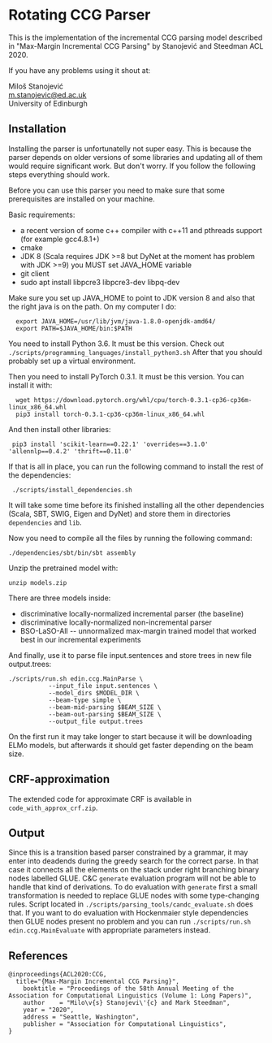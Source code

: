 Rotating CCG Parser
=========

This is the implementation of the incremental CCG parsing model described in "Max-Margin Incremental CCG Parsing" by Stanojević and Steedman ACL 2020.

If you have any problems using it shout at:

Miloš Stanojević        \
m.stanojevic@ed.ac.uk   \
University of Edinburgh 

Installation
---------------

Installing the parser is unfortunatelly not super easy. This is because the parser depends on older versions
of some libraries and updating all of them would require significant work. But don't worry. If you follow
the following steps everything should work.

Before you can use this parser you need to make sure that some prerequisites are installed on your machine.

Basic requirements:
- a recent version of some c++ compiler with c++11 and pthreads support (for example gcc4.8.1+)
- cmake
- JDK 8 (Scala requires JDK >=8 but DyNet at the moment has problem with JDK >=9) you MUST set JAVA_HOME variable
- git client
- sudo apt install libpcre3 libpcre3-dev libpq-dev

Make sure you set up JAVA_HOME to point to JDK version 8 and also that the right java is on the path. On my computer I do:

      export JAVA_HOME=/usr/lib/jvm/java-1.8.0-openjdk-amd64/
      export PATH=$JAVA_HOME/bin:$PATH

You need to install Python 3.6. It must be this version. Check out `./scripts/programming_languages/install_python3.sh`
After that you should probably set up a virtual environment.

Then you need to install PyTorch 0.3.1. It must be this version. You can install it with:

      wget https://download.pytorch.org/whl/cpu/torch-0.3.1-cp36-cp36m-linux_x86_64.whl
      pip3 install torch-0.3.1-cp36-cp36m-linux_x86_64.whl

And then install other libraries:

     pip3 install 'scikit-learn==0.22.1' 'overrides==3.1.0' 'allennlp==0.4.2' 'thrift==0.11.0'


If that is all in place, you can run the following command to install the rest of the dependencies:

     ./scripts/install_dependencies.sh

It will take some time before its finished installing all the other dependencies (Scala, SBT, SWIG, Eigen and DyNet) and store them in directories `dependencies` and `lib`.

Now you need to compile all the files by running the following command:

    ./dependencies/sbt/bin/sbt assembly
    
Unzip the pretrained model with:

    unzip models.zip

There are three models inside:
- discriminative locally-normalized incremental parser (the baseline)
- discriminative locally-normalized non-incremental parser
- BSO-LaSO-All -- unnormalized max-margin trained model that worked best in our incremental experiments
    
And finally, use it to parse file input.sentences and store trees in new file output.trees:

    ./scripts/run.sh edin.ccg.MainParse \
               --input_file input.sentences \
               --model_dirs $MODEL_DIR \
               --beam-type simple \
               --beam-mid-parsing $BEAM_SIZE \
               --beam-out-parsing $BEAM_SIZE \
               --output_file output.trees

On the first run it may take longer to start because it will be downloading ELMo models, but afterwards it should get faster depending on the beam size.

CRF-approximation
-----------------

The extended code for approximate CRF is available in `code_with_approx_crf.zip`.

Output
------
Since this is a transition based parser constrained by a grammar, it may enter into deadends during the greedy search for the correct parse. In that case it connects all the elements on the stack under right branching binary nodes labelled GLUE.
C&C `generate` evaluation program will not be able to handle that kind of derivations. To do evaluation with `generate` first a small transformation is needed to replace GLUE nodes with some type-changing rules. Script located in `./scripts/parsing_tools/candc_evaluate.sh` does that.
If you want to do evaluation with Hockenmaier style dependencies then GLUE nodes present no problem and you can run `./scripts/run.sh edin.ccg.MainEvaluate` with appropriate parameters instead.

References
-------------

    @inproceedings{ACL2020:CCG,
      title="{Max-Margin Incremental CCG Parsing}",
        booktitle = "Proceedings of the 58th Annual Meeting of the Association for Computational Linguistics (Volume 1: Long Papers)",
        author    = "Milo\v{s} Stanojevi\'{c} and Mark Steedman",
        year = "2020",
        address = "Seattle, Washington",
        publisher = "Association for Computational Linguistics",
    }
